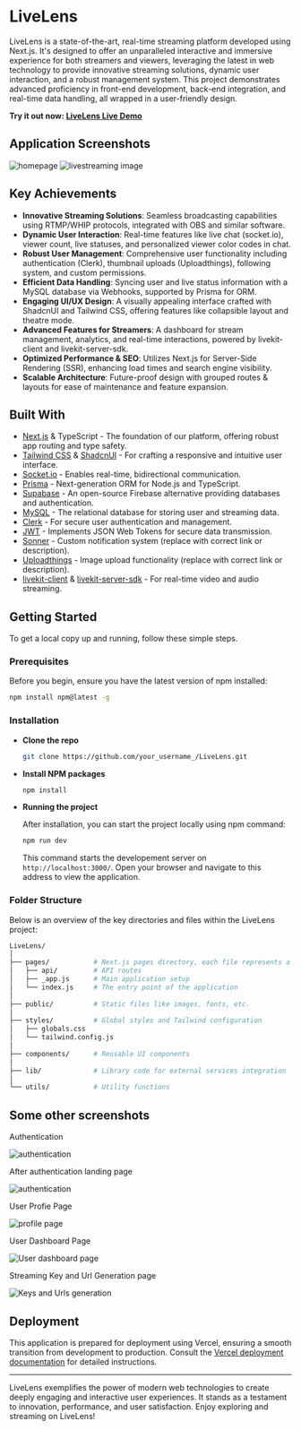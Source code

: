 # LiveLens

LiveLens is a state-of-the-art, real-time streaming platform developed using Next.js. It's designed to offer an unparalleled interactive and immersive experience for both streamers and viewers, leveraging the latest in web technology to provide innovative streaming solutions, dynamic user interaction, and a robust management system. This project demonstrates advanced proficiency in front-end development, back-end integration, and real-time data handling, all wrapped in a user-friendly design.

**Try it out now: [LiveLens Live Demo](https://livelens-livestream-nextjs.vercel.app/)**

## Application Screenshots
![homepage](https://github.com/Md-Kaish-Alam/livelens-livestream-nextjs/assets/82415398/0829cf35-cf66-4c1a-af5c-48e971547da7)
![livestreaming image](https://github.com/Md-Kaish-Alam/livelens-livestream-nextjs/assets/82415398/3cbf2aed-36ee-4036-ad8b-1f47ddd47f76)

## Key Achievements

- **Innovative Streaming Solutions**: Seamless broadcasting capabilities using RTMP/WHIP protocols, integrated with OBS and similar software.
- **Dynamic User Interaction**: Real-time features like live chat (socket.io), viewer count, live statuses, and personalized viewer color codes in chat.
- **Robust User Management**: Comprehensive user functionality including authentication (Clerk), thumbnail uploads (Uploadthings), following system, and custom permissions.
- **Efficient Data Handling**: Syncing user and live status information with a MySQL database via Webhooks, supported by Prisma for ORM.
- **Engaging UI/UX Design**: A visually appealing interface crafted with ShadcnUI and Tailwind CSS, offering features like collapsible layout and theatre mode.
- **Advanced Features for Streamers**: A dashboard for stream management, analytics, and real-time interactions, powered by livekit-client and livekit-server-sdk.
- **Optimized Performance & SEO**: Utilizes Next.js for Server-Side Rendering (SSR), enhancing load times and search engine visibility.
- **Scalable Architecture**: Future-proof design with grouped routes & layouts for ease of maintenance and feature expansion.

## Built With

- [Next.js](https://nextjs.org/) & TypeScript - The foundation of our platform, offering robust app routing and type safety.
- [Tailwind CSS](https://tailwindcss.com/) & [ShadcnUI](https://shadcnui.com/) - For crafting a responsive and intuitive user interface.
- [Socket.io](https://socket.io/) - Enables real-time, bidirectional communication.
- [Prisma](https://www.prisma.io/) - Next-generation ORM for Node.js and TypeScript.
- [Supabase](https://supabase.io/) - An open-source Firebase alternative providing databases and authentication.
- [MySQL](https://www.mysql.com/) - The relational database for storing user and streaming data.
- [Clerk](https://clerk.dev/) - For secure user authentication and management.
- [JWT](https://jwt.io/) - Implements JSON Web Tokens for secure data transmission.
- [Sonner](https://ui.shadcn.com/docs/components/sonner) - Custom notification system (replace with correct link or description).
- [Uploadthings](https://uploadthing.com/) - Image upload functionality (replace with correct link or description).
- [livekit-client](https://docs.livekit.io/) & [livekit-server-sdk](https://docs.livekit.io/) - For real-time video and audio streaming.

## Getting Started

To get a local copy up and running, follow these simple steps.

### Prerequisites

Before you begin, ensure you have the latest version of npm installed:
```bash
npm install npm@latest -g
```
### Installation
- **Clone the repo**
  
  ```bash
  git clone https://github.com/your_username_/LiveLens.git
  ```
- **Install NPM packages**
  
  ```bash
  npm install
  ```
- **Running the project**
  
  After installation, you can start the project locally using npm command:
  ```bash
  npm run dev
  ```
  This command starts the developement server on `http://localhost:3000/`. Open your browser and navigate to this address to view the application.

### Folder Structure
Below is an overview of the key directories and files within the LiveLens project:

```bash
LiveLens/
│
├── pages/           # Next.js pages directory, each file represents a route
│   ├── api/         # API routes
│   ├── _app.js      # Main application setup
│   └── index.js     # The entry point of the application
│
├── public/          # Static files like images, fonts, etc.
│
├── styles/          # Global styles and Tailwind configuration
│   ├── globals.css
│   └── tailwind.config.js
│
├── components/      # Reusable UI components
│
├── lib/             # Library code for external services integration
│
└── utils/           # Utility functions

```
## Some other screenshots

Authentication

![authentication](https://github.com/Md-Kaish-Alam/livelens-livestream-nextjs/assets/82415398/ea2bfb47-349b-44f1-bf93-ff35a5a9cd0f)


After authentication landing page

![authentication](https://github.com/Md-Kaish-Alam/livelens-livestream-nextjs/assets/82415398/f5ce445c-e281-4dc6-98f9-0470e820ba75)


User Profie Page

![profile page](https://github.com/Md-Kaish-Alam/livelens-livestream-nextjs/assets/82415398/2b69b37c-8da9-41aa-acc8-0a14b766cdf4)


User Dashboard Page

![User dashboard page](https://github.com/Md-Kaish-Alam/livelens-livestream-nextjs/assets/82415398/ee582d27-295c-4fa0-b702-9bd9cd33f6fc)


Streaming Key and Url Generation page

![Keys and Urls generation](https://github.com/Md-Kaish-Alam/livelens-livestream-nextjs/assets/82415398/a11e6081-2ab7-4ea7-9a19-5e91b4cfaed7)

## Deployment

This application is prepared for deployment using Vercel, ensuring a smooth transition from development to production. Consult the [Vercel deployment documentation](https://vercel.com/) for detailed instructions.

---

LiveLens exemplifies the power of modern web technologies to create deeply engaging and interactive user experiences. It stands as a testament to innovation, performance, and user satisfaction. Enjoy exploring and streaming on LiveLens!
 



